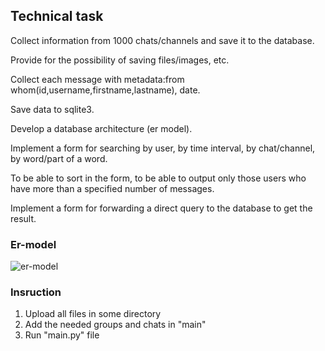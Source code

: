 ## Technical task

Collect information from 1000 chats/channels and save it to the database.

Provide for the possibility of saving files/images, etc.

Collect each message with metadata:from whom(id,username,firstname,lastname), date.

Save data to sqlite3.

Develop a database architecture (er model).

Implement a form for searching by user, by time interval, by chat/channel, by word/part of a word.

To be able to sort in the form, to be able to output only those users who have more than a specified number of messages.

Implement a form for forwarding a direct query to the database to get the result.

### Er-model
![er-model](https://github.com/nazarrrkin/Telegram_crawler/assets/144548215/6debb902-658a-43ce-9eab-5d99b53860ce)

### Insruction
1) Upload all files in some directory
2) Add the needed groups and chats in "main" 
3) Run "main.py" file
